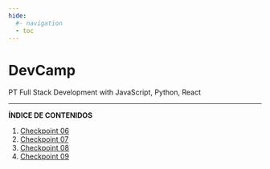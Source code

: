 ```yaml
---
hide:
  #- navigation
  - toc
---
```


<h1 class="title-index">DevCamp</h1>

<p class="description-index">PT Full Stack Development with JavaScript, Python, React</p>
<hr>

**ÍNDICE DE CONTENIDOS**

  1. [Checkpoint 06](checkpoint-06)
  2. [Checkpoint 07](checkpoint-07)
  3. [Checkpoint 08](checkpoint-08)
  4. [Checkpoint 09](checkpoint-09)

<br>
<br>

